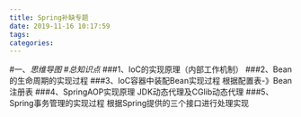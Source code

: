 ```yaml
---
title: Spring补缺专题
date: 2019-11-16 10:17:59
tags: 
categories: 
---
```

#一、*思维导图*
#*总知识点*
###1、IoC的实现原理（内部工作机制）
###2、Bean的生命周期的实现过程
###3、IoC容器中装配Bean实现过程
	根据配置表-》Bean注册表
###4、SpringAOP实现原理
	JDK动态代理及CGlib动态代理
###5、Spring事务管理的实现过程
	根据Spring提供的三个接口进行处理实现
